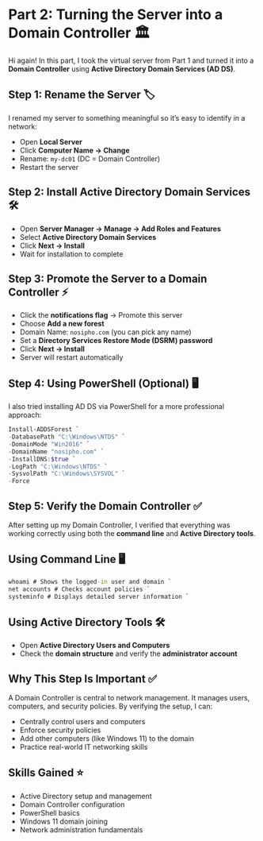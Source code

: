 # Part 2: Turning the Server into a Domain Controller 🏛️


Hi again! In this part, I took the virtual server from Part 1 and turned it into a **Domain Controller** using **Active Directory Domain Services (AD DS)**.


## Step 1: Rename the Server 🏷️

I renamed my server to something meaningful so it’s easy to identify in a network:

- Open **Local Server**
- Click **Computer Name → Change**
- Rename: `my-dc01` (DC = Domain Controller)
- Restart the server


## Step 2: Install Active Directory Domain Services 🛠️

- Open **Server Manager → Manage → Add Roles and Features**
- Select **Active Directory Domain Services**
- Click **Next → Install**
- Wait for installation to complete


## Step 3: Promote the Server to a Domain Controller ⚡

- Click the **notifications flag** → Promote this server
- Choose **Add a new forest**
- Domain Name: `nosipho.com` (you can pick any name)
- Set a **Directory Services Restore Mode (DSRM) password**
- Click **Next → Install**
- Server will restart automatically


## Step 4: Using PowerShell (Optional) 🖥️

I also tried installing AD DS via PowerShell for a more professional approach:

```powershell
Install-ADDSForest `
-DatabasePath "C:\Windows\NTDS" `
-DomainMode "Win2016" `
-DomainName "nosipho.com" `
-InstallDNS:$true `
-LogPath "C:\Windows\NTDS" `
-SysvolPath "C:\Windows\SYSVOL" `
-Force
```


## Step 5: Verify the Domain Controller ✅

After setting up my Domain Controller, I verified that everything was working correctly using both the **command line** and **Active Directory tools**.


## Using Command Line 🖥️

```cmd
whoami # Shows the logged-in user and domain `
net accounts # Checks account policies `
systeminfo # Displays detailed server information `
```

## Using Active Directory Tools 🛠️

- Open **Active Directory Users and Computers**  
- Check the **domain structure** and verify the **administrator account**


## Why This Step Is Important ✅

A Domain Controller is central to network management. It manages users, computers, and security policies. By verifying the setup, I can:

- Centrally control users and computers  
- Enforce security policies  
- Add other computers (like Windows 11) to the domain  
- Practice real-world IT networking skills  


## Skills Gained ⭐

- Active Directory setup and management  
- Domain Controller configuration  
- PowerShell basics  
- Windows 11 domain joining  
- Network administration fundamentals
